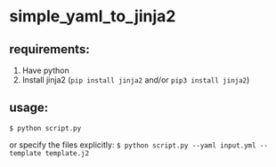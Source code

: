 # simple_yaml_to_jinja2

## requirements:
1. Have python
2. Install jinja2 (`pip install jinja2` and/or `pip3 install jinja2`)

## usage:
`$ python script.py`

or specify the files explicitly:
`$ python script.py --yaml input.yml --template template.j2`
